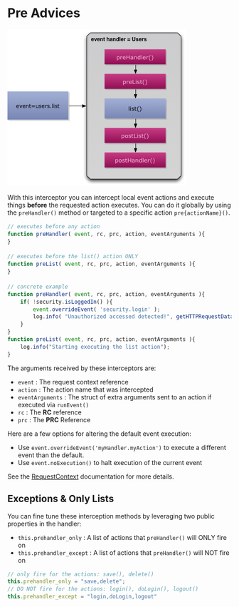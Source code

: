 # Pre Advices

![](../../../.gitbook/assets/eventhandler-prepost%20%282%29%20%282%29%20%282%29%20%281%29.jpg)

With this interceptor you can intercept local event actions and execute things **before** the requested action executes. You can do it globally by using the `preHandler()` method or targeted to a specific action `pre{actionName}()`.

```javascript
// executes before any action
function preHandler( event, rc, prc, action, eventArguments ){
}

// executes before the list() action ONLY
function preList( event, rc, prc, action, eventArguments ){
}

// concrete example
function preHandler( event, rc, prc, action, eventArguments ){
    if( !security.isLoggedIn() ){
        event.overrideEvent( 'security.login' );
        log.info( "Unauthorized accessed detected!", getHTTPRequestData() );
    }
}
function preList( event, rc, prc, action, eventArguments ){
    log.info("Starting executing the list action");
}
```

The arguments received by these interceptors are:

* `event` : The request context reference
* `action` : The action name that was intercepted
* `eventArguments` : The struct of extra arguments sent to an action if executed via `runEvent()`
* `rc` : The **RC** reference
* `prc` : The **PRC** Reference

Here are a few options for altering the default event execution:

* Use `event.overrideEvent('myHandler.myAction')` to execute a different event than the default.
* Use `event.noExecution()` to halt execution of the current event

See the [RequestContext](https://apidocs.ortussolutions.com/coldbox/5.0.0/coldbox/system/web/context/RequestContext.html) documentation for more details.

## Exceptions & Only Lists

You can fine tune these interception methods by leveraging two public properties in the handler:

* `this.prehandler_only` : A list of actions that `preHandler()` will ONLY fire on
* `this.prehandler_except` : A list of actions that `preHandler()` will NOT fire on

```javascript
// only fire for the actions: save(), delete()
this.prehandler_only = "save,delete";
// DO NOT fire for the actions: login(), doLogin(), logout()
this.prehandler_except = "login,doLogin,logout"
```

